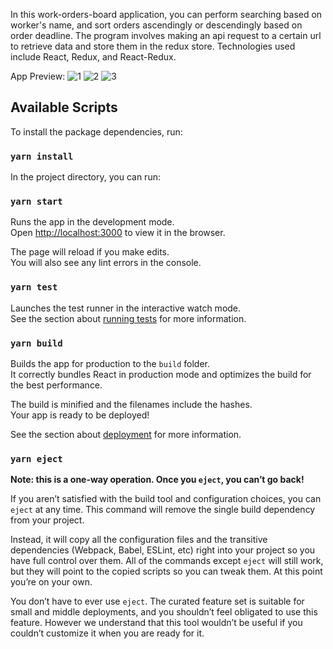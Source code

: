 In this work-orders-board application, you can perform searching based on worker's name, and sort orders ascendingly or descendingly based on order deadline. The program involves making an api request to a certain url to retrieve data and store them in the redux store. Technologies used include React, Redux, and React-Redux.

App Preview:
![1](https://user-images.githubusercontent.com/44102726/71849102-3bd57680-309f-11ea-80e9-c9c356e31d7a.JPG)
![2](https://user-images.githubusercontent.com/44102726/71849103-3bd57680-309f-11ea-8425-b04af1650ed8.JPG)
![3](https://user-images.githubusercontent.com/44102726/71849105-3bd57680-309f-11ea-94c9-23e5ce1b3c30.JPG)

## Available Scripts

To install the package dependencies, run:
### `yarn install`

In the project directory, you can run:

### `yarn start`

Runs the app in the development mode.<br />
Open [http://localhost:3000](http://localhost:3000) to view it in the browser.

The page will reload if you make edits.<br />
You will also see any lint errors in the console.

### `yarn test`

Launches the test runner in the interactive watch mode.<br />
See the section about [running tests](https://facebook.github.io/create-react-app/docs/running-tests) for more information.

### `yarn build`

Builds the app for production to the `build` folder.<br />
It correctly bundles React in production mode and optimizes the build for the best performance.

The build is minified and the filenames include the hashes.<br />
Your app is ready to be deployed!

See the section about [deployment](https://facebook.github.io/create-react-app/docs/deployment) for more information.

### `yarn eject`

**Note: this is a one-way operation. Once you `eject`, you can’t go back!**

If you aren’t satisfied with the build tool and configuration choices, you can `eject` at any time. This command will remove the single build dependency from your project.

Instead, it will copy all the configuration files and the transitive dependencies (Webpack, Babel, ESLint, etc) right into your project so you have full control over them. All of the commands except `eject` will still work, but they will point to the copied scripts so you can tweak them. At this point you’re on your own.

You don’t have to ever use `eject`. The curated feature set is suitable for small and middle deployments, and you shouldn’t feel obligated to use this feature. However we understand that this tool wouldn’t be useful if you couldn’t customize it when you are ready for it.


